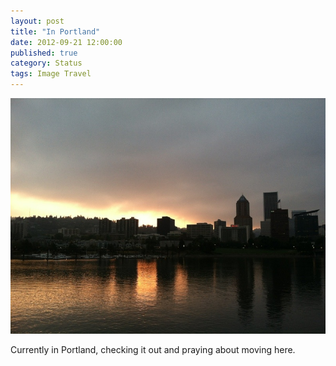```yaml
--- 
layout: post
title: "In Portland"
date: 2012-09-21 12:00:00
published: true
category: Status
tags: Image Travel
---
```


<img src="/assets/2012/09/20120920-191042.jpg" class="img-responsive" alt="Portland" />

Currently in Portland, checking it out and praying about moving here.
